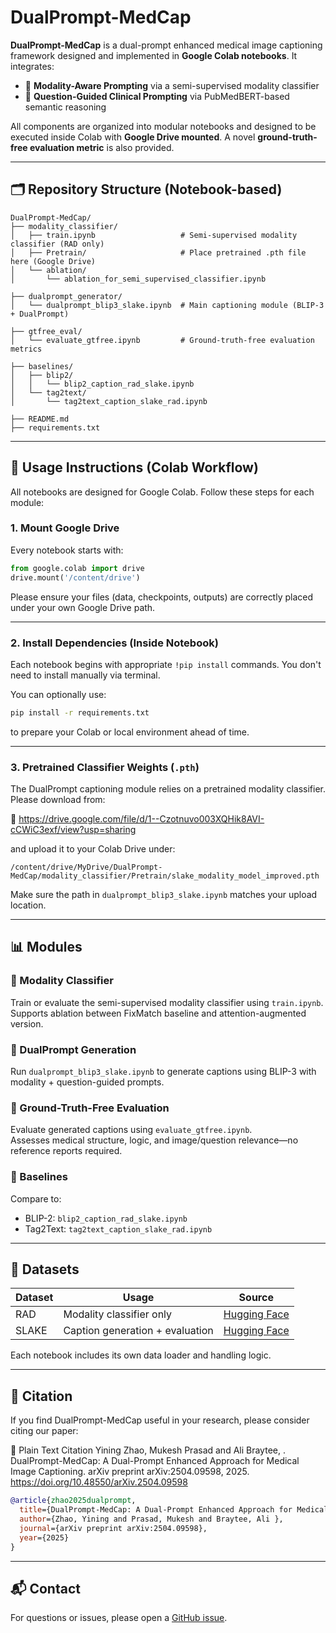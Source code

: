 # DualPrompt-MedCap

**DualPrompt-MedCap** is a dual-prompt enhanced medical image captioning framework designed and implemented in **Google Colab notebooks**. It integrates:

- 🧠 **Modality-Aware Prompting** via a semi-supervised modality classifier
- 🧾 **Question-Guided Clinical Prompting** via PubMedBERT-based semantic reasoning

All components are organized into modular notebooks and designed to be executed inside Colab with **Google Drive mounted**. A novel **ground-truth-free evaluation metric** is also provided.

---

## 🗂️ Repository Structure (Notebook-based)

```
DualPrompt-MedCap/
├── modality_classifier/
│   ├── train.ipynb                   # Semi-supervised modality classifier (RAD only)
│   ├── Pretrain/                     # Place pretrained .pth file here (Google Drive)
│   └── ablation/
│       └── ablation_for_semi_supervised_classifier.ipynb

├── dualprompt_generator/
│   └── dualprompt_blip3_slake.ipynb  # Main captioning module (BLIP-3 + DualPrompt)

├── gtfree_eval/
│   └── evaluate_gtfree.ipynb         # Ground-truth-free evaluation metrics

├── baselines/
│   ├── blip2/
│   │   └── blip2_caption_rad_slake.ipynb
│   └── tag2text/
│       └── tag2text_caption_slake_rad.ipynb

├── README.md
├── requirements.txt
```

---

## 🚀 Usage Instructions (Colab Workflow)

All notebooks are designed for Google Colab. Follow these steps for each module:

### 1. Mount Google Drive

Every notebook starts with:

```python
from google.colab import drive
drive.mount('/content/drive')
```

Please ensure your files (data, checkpoints, outputs) are correctly placed under your own Google Drive path.

---

### 2. Install Dependencies (Inside Notebook)

Each notebook begins with appropriate `!pip install` commands. You don't need to install manually via terminal.

You can optionally use:

```bash
pip install -r requirements.txt
```

to prepare your Colab or local environment ahead of time.

---

### 3. Pretrained Classifier Weights (`.pth`)

The DualPrompt captioning module relies on a pretrained modality classifier. Please download from:

🔗 https://drive.google.com/file/d/1--Czotnuvo003XQHik8AVI-cCWiC3exf/view?usp=sharing

and upload it to your Colab Drive under:

```
/content/drive/MyDrive/DualPrompt-MedCap/modality_classifier/Pretrain/slake_modality_model_improved.pth
```

Make sure the path in `dualprompt_blip3_slake.ipynb` matches your upload location.

---

## 📊 Modules

### 🔹 Modality Classifier

Train or evaluate the semi-supervised modality classifier using `train.ipynb`.  
Supports ablation between FixMatch baseline and attention-augmented version.

### 🔹 DualPrompt Generation

Run `dualprompt_blip3_slake.ipynb` to generate captions using BLIP-3 with modality + question-guided prompts.

### 🔹 Ground-Truth-Free Evaluation

Evaluate generated captions using `evaluate_gtfree.ipynb`.  
Assesses medical structure, logic, and image/question relevance—no reference reports required.

### 🔹 Baselines

Compare to:
- BLIP-2: `blip2_caption_rad_slake.ipynb`
- Tag2Text: `tag2text_caption_slake_rad.ipynb`

---

## 📂 Datasets

| Dataset | Usage | Source |
|---------|-------|--------|
| RAD     | Modality classifier only | [Hugging Face](https://huggingface.co/datasets/flaviagiammarino/vqa-rad) |
| SLAKE   | Caption generation + evaluation | [Hugging Face](https://huggingface.co/datasets/BoKelvin/SLAKE) |

Each notebook includes its own data loader and handling logic.

---

## 📄 Citation
If you find DualPrompt-MedCap useful in your research, please consider citing our paper:

📌 Plain Text Citation
Yining Zhao, Mukesh Prasad and Ali Braytee, .
DualPrompt-MedCap: A Dual-Prompt Enhanced Approach for Medical Image Captioning.
arXiv preprint arXiv:2504.09598, 2025. https://doi.org/10.48550/arXiv.2504.09598
```bibtex
@article{zhao2025dualprompt,
  title={DualPrompt-MedCap: A Dual-Prompt Enhanced Approach for Medical Image Captioning},
  author={Zhao, Yining and Prasad, Mukesh and Braytee, Ali },
  journal={arXiv preprint arXiv:2504.09598},
  year={2025}
}
```

---

## 📬 Contact

For questions or issues, please open a [GitHub issue](https://github.com/Yininnnnnng/DualPrompt-MedCap/issues).
